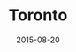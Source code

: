 ---
title: Toronto
date: 2015-08-20
images: [both-front.jpg, both-side-left.png, both-side-right.png]
props: [rbb, sb, black-boots, rainbow-tutu, bondage-gear, bear-boxers, harley-jacket, rainbow-tshirt, silver-sparkly-fedora, studded-black-choker, aviators, toilet, toilet-paper, toilet-bowl-brush, pail, lysol, blue-happy-sticker, green-happy-sticker, freddie-mustache]
---